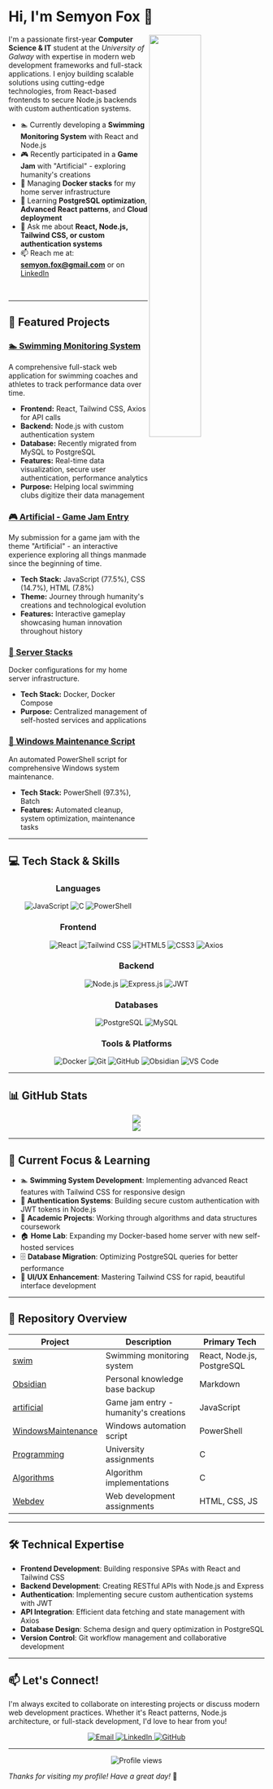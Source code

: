 # Hi, I'm Semyon Fox 👋

<a href="https://github.com/semyonfox" target="_blank">
  <img src="https://github-readme-stats.vercel.app/api?username=semyonfox&show_icons=true&count_private=true&hide_border=true&theme=react&hide_rank=true" align="right" style="width: 45%"/>
</a>

I'm a passionate first-year **Computer Science & IT** student at the *University of Galway* with expertise in modern web development frameworks and full-stack applications. I enjoy building scalable solutions using cutting-edge technologies, from React-based frontends to secure Node.js backends with custom authentication systems.

- 🏊 Currently developing a **Swimming Monitoring System** with React and Node.js
- 🎮 Recently participated in a **Game Jam** with "Artificial" - exploring humanity's creations
- 🐳 Managing **Docker stacks** for my home server infrastructure
- 🌱 Learning **PostgreSQL optimization**, **Advanced React patterns**, and **Cloud deployment**
- 💬 Ask me about **React, Node.js, Tailwind CSS, or custom authentication systems**
- 📫 Reach me at: **semyon.fox@gmail.com** or on [LinkedIn](https://www.linkedin.com/in/semyon-fox-968685249/)

<br/>

---

## 🚀 Featured Projects

### [🏊 Swimming Monitoring System](https://github.com/semyonfox/swim)
A comprehensive full-stack web application for swimming coaches and athletes to track performance data over time.
- **Frontend:** React, Tailwind CSS, Axios for API calls
- **Backend:** Node.js with custom authentication system
- **Database:** Recently migrated from MySQL to PostgreSQL
- **Features:** Real-time data visualization, secure user authentication, performance analytics
- **Purpose:** Helping local swimming clubs digitize their data management

### [🎮 Artificial - Game Jam Entry](https://github.com/semyonfox/artificial)
My submission for a game jam with the theme "Artificial" - an interactive experience exploring all things manmade since the beginning of time.
- **Tech Stack:** JavaScript (77.5%), CSS (14.7%), HTML (7.8%)
- **Theme:** Journey through humanity's creations and technological evolution
- **Features:** Interactive gameplay showcasing human innovation throughout history

### [🐳 Server Stacks](https://github.com/semyonfox/server_stacks)
Docker configurations for my home server infrastructure.
- **Tech Stack:** Docker, Docker Compose
- **Purpose:** Centralized management of self-hosted services and applications

### [🔧 Windows Maintenance Script](https://github.com/semyonfox/WindowsMaintenance)
An automated PowerShell script for comprehensive Windows system maintenance.
- **Tech Stack:** PowerShell (97.3%), Batch
- **Features:** Automated cleanup, system optimization, maintenance tasks
---

## 💻 Tech Stack & Skills

<div align="center">

### Languages
![JavaScript](https://img.shields.io/badge/JavaScript-F7DF1E?style=for-the-badge&logo=javascript&logoColor=black)
![C](https://img.shields.io/badge/C-00599C?style=for-the-badge&logo=c&logoColor=white)
![PowerShell](https://img.shields.io/badge/PowerShell-5391FE?style=for-the-badge&logo=powershell&logoColor=white)

### Frontend
![React](https://img.shields.io/badge/React-20232A?style=for-the-badge&logo=react&logoColor=61DAFB)
![Tailwind CSS](https://img.shields.io/badge/Tailwind_CSS-38B2AC?style=for-the-badge&logo=tailwind-css&logoColor=white)
![HTML5](https://img.shields.io/badge/HTML5-E34F26?style=for-the-badge&logo=html5&logoColor=white)
![CSS3](https://img.shields.io/badge/CSS3-1572B6?style=for-the-badge&logo=css3&logoColor=white)
![Axios](https://img.shields.io/badge/Axios-5A29E4?style=for-the-badge&logo=axios&logoColor=white)

### Backend
![Node.js](https://img.shields.io/badge/Node.js-339933?style=for-the-badge&logo=nodedotjs&logoColor=white)
![Express.js](https://img.shields.io/badge/Express.js-000000?style=for-the-badge&logo=express&logoColor=white)
![JWT](https://img.shields.io/badge/JWT-000000?style=for-the-badge&logo=JSON%20web%20tokens&logoColor=white)

### Databases
![PostgreSQL](https://img.shields.io/badge/PostgreSQL-316192?style=for-the-badge&logo=postgresql&logoColor=white)
![MySQL](https://img.shields.io/badge/MySQL-00000F?style=for-the-badge&logo=mysql&logoColor=white)

### Tools & Platforms
![Docker](https://img.shields.io/badge/Docker-2496ED?style=for-the-badge&logo=docker&logoColor=white)
![Git](https://img.shields.io/badge/Git-F05032?style=for-the-badge&logo=git&logoColor=white)
![GitHub](https://img.shields.io/badge/GitHub-100000?style=for-the-badge&logo=github&logoColor=white)
![Obsidian](https://img.shields.io/badge/Obsidian-7C3AED?style=for-the-badge&logo=obsidian&logoColor=white)
![VS Code](https://img.shields.io/badge/VS_Code-007ACC?style=for-the-badge&logo=visual-studio-code&logoColor=white)

</div>

---

## 📊 GitHub Stats

<div align="center">
  <img src="https://github-readme-stats.vercel.app/api/top-langs/?username=semyonfox&hide_border=true&layout=compact&theme=vision-friendly-dark&langs_count=8" />
</div>

<div align="center">
  <img src="https://github-readme-streak-stats.herokuapp.com/?user=semyonfox&theme=vision-friendly-dark&hide_border=true" />
</div>

---

## 🎯 Current Focus & Learning

- 🏊 **Swimming System Development**: Implementing advanced React features with Tailwind CSS for responsive design
- 🔐 **Authentication Systems**: Building secure custom authentication with JWT tokens in Node.js
- 📖 **Academic Projects**: Working through algorithms and data structures coursework
- 🏠 **Home Lab**: Expanding my Docker-based home server with new self-hosted services
- 🗄️ **Database Migration**: Optimizing PostgreSQL queries for better performance
- 🎨 **UI/UX Enhancement**: Mastering Tailwind CSS for rapid, beautiful interface development

---

## 📂 Repository Overview

| Project | Description | Primary Tech |
|---------|-------------|--------------|
| [swim](https://github.com/semyonfox/swim) | Swimming monitoring system | React, Node.js, PostgreSQL |
| [Obsidian](https://github.com/semyonfox/Obsidian) | Personal knowledge base backup | Markdown |
| [artificial](https://github.com/semyonfox/artificial) | Game jam entry - humanity's creations | JavaScript |
| [WindowsMaintenance](https://github.com/semyonfox/WindowsMaintenance) | Windows automation script | PowerShell |
| [Programming](https://github.com/semyonfox/Programming) | University assignments | C |
| [Algorithms](https://github.com/semyonfox/Algorithms) | Algorithm implementations | C |
| [Webdev](https://github.com/semyonfox/Webdev) | Web development assignments | HTML, CSS, JS |

---

## 🛠️ Technical Expertise

- **Frontend Development**: Building responsive SPAs with React and Tailwind CSS
- **Backend Development**: Creating RESTful APIs with Node.js and Express
- **Authentication**: Implementing secure custom authentication systems with JWT
- **API Integration**: Efficient data fetching and state management with Axios
- **Database Design**: Schema design and query optimization in PostgreSQL
- **Version Control**: Git workflow management and collaborative development

---

## 📫 Let's Connect!

I'm always excited to collaborate on interesting projects or discuss modern web development practices. Whether it's React patterns, Node.js architecture, or full-stack development, I'd love to hear from you!

<div align="center">
  <a href="mailto:semyon.fox@gmail.com">
    <img src="https://img.shields.io/badge/Email-D14836?style=for-the-badge&logo=gmail&logoColor=white" alt="Email" />
  </a>
  <a href="https://www.linkedin.com/in/semyon-fox-968685249/" target="_blank">
    <img src="https://img.shields.io/badge/LinkedIn-%230077B5.svg?style=for-the-badge&logo=linkedin&logoColor=white" alt="LinkedIn" />
  </a>
  <a href="https://github.com/semyonfox" target="_blank">
    <img src="https://img.shields.io/badge/GitHub-100000?style=for-the-badge&logo=github&logoColor=white" alt="GitHub" />
  </a>
</div>

---

<div align="center">
  <img src="https://komarev.com/ghpvc/?username=semyonfox&style=flat-square&color=blue" alt="Profile views" />
</div>

*Thanks for visiting my profile! Have a great day!* 🌟
